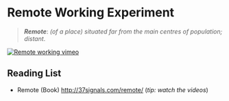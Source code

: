 # Remote Working Experiment

> ***Remote***: *(of a place) situated far from the main centres of population; distant*.

[![Remote working vimeo](http://i.imgur.com/OcPhNug.png)](https://vimeo.com/76063825 "Remote Working - Click to Watch!")


## Reading List

+ Remote (Book) http://37signals.com/remote/ (*tip: watch the videos*)
